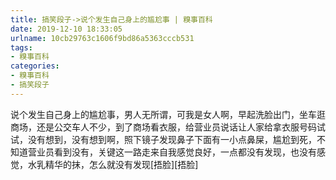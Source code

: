 ```yaml
---
title: 搞笑段子->说个发生自己身上的尴尬事 | 糗事百科
date: 2019-12-10 18:33:05
urlname: 10cb29763c1606f9bd86a5363cccb531
tags: 
- 糗事百科
categories:
- 糗事百科
- 搞笑段子
---
```

说个发生自己身上的尴尬事，男人无所谓，可我是女人啊，早起洗脸出门，坐车逛商场，还是公交车人不少，到了商场看衣服，给营业员说话让人家给拿衣服号码试试，没有想到，没有想到啊，照下镜子发现鼻子下面有一小点鼻屎，尴尬到死，不知道营业员看到没有，关键这一路走来自我感觉良好，一点都没有发现，也没有感觉，水乳精华的抹，怎么就没有发现[捂脸][捂脸]


